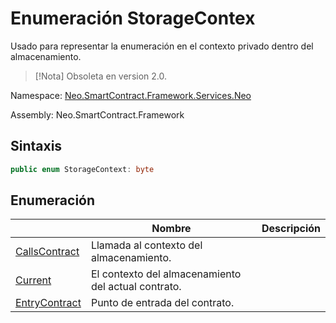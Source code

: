 # Enumeración StorageContex

Usado para representar la enumeración en el contexto privado dentro del almacenamiento.

> [!Nota]
> Obsoleta en version 2.0.

Namespace: [Neo.SmartContract.Framework.Services.Neo](../neo.md)

Assembly: Neo.SmartContract.Framework

## Sintaxis

```c#
public enum StorageContext: byte
```

## Enumeración

| | Nombre | Descripción |
| ---------------------------------------- | ---------------------------------------- | ---------------------- |
[CallsContract](StorageContex/CallingContract.md) | Llamada al contexto del almacenamiento. |
[Current](StorageContex/Current.md) | El contexto del almacenamiento del actual contrato. |
[EntryContract](StorageContex/EntryContract.md) | Punto de entrada del contrato. |

